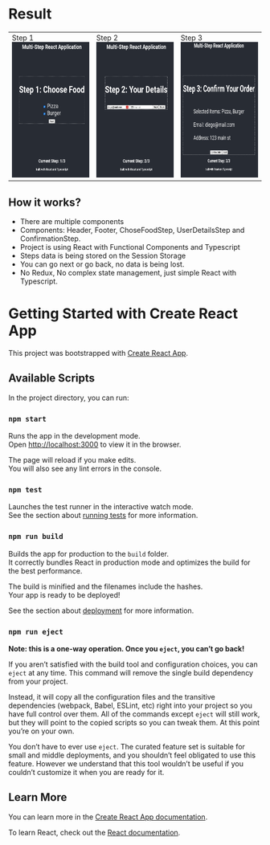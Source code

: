# Result

<table>
    <tr>
        <td>
            Step 1 <br/>
            <img src="step-1.png" alt="Step 1" width="200" height="270" />
        </td>
        <td>
            Step 2 <br/>
            <img src="step-2.png" alt="Step 2" width="200" height="270" />
        </td>
        <td>
            Step 3 <br/>
            <img src="step-3.png" alt="Step 3" width="200" height="270"/>
        </td>
    </tr>
</table>

## How it works?

* There are multiple components
* Components: Header, Footer, ChoseFoodStep, UserDetailsStep and ConfirmationStep.
* Project is using React with Functional Components and Typescript
* Steps data is being stored on the Session Storage
* You can go next or go back, no data is being lost.
* No Redux, No complex state management, just simple React with Typescript.

# Getting Started with Create React App

This project was bootstrapped with [Create React App](https://github.com/facebook/create-react-app).

## Available Scripts

In the project directory, you can run:

### `npm start`

Runs the app in the development mode.\
Open [http://localhost:3000](http://localhost:3000) to view it in the browser.

The page will reload if you make edits.\
You will also see any lint errors in the console.

### `npm test`

Launches the test runner in the interactive watch mode.\
See the section about [running tests](https://facebook.github.io/create-react-app/docs/running-tests) for more information.

### `npm run build`

Builds the app for production to the `build` folder.\
It correctly bundles React in production mode and optimizes the build for the best performance.

The build is minified and the filenames include the hashes.\
Your app is ready to be deployed!

See the section about [deployment](https://facebook.github.io/create-react-app/docs/deployment) for more information.

### `npm run eject`

**Note: this is a one-way operation. Once you `eject`, you can’t go back!**

If you aren’t satisfied with the build tool and configuration choices, you can `eject` at any time. This command will remove the single build dependency from your project.

Instead, it will copy all the configuration files and the transitive dependencies (webpack, Babel, ESLint, etc) right into your project so you have full control over them. All of the commands except `eject` will still work, but they will point to the copied scripts so you can tweak them. At this point you’re on your own.

You don’t have to ever use `eject`. The curated feature set is suitable for small and middle deployments, and you shouldn’t feel obligated to use this feature. However we understand that this tool wouldn’t be useful if you couldn’t customize it when you are ready for it.

## Learn More

You can learn more in the [Create React App documentation](https://facebook.github.io/create-react-app/docs/getting-started).

To learn React, check out the [React documentation](https://reactjs.org/).
